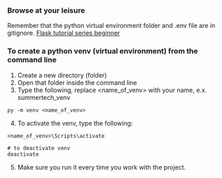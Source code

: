 ### Browse at your leisure
Remember that the python virtual environment folder and .env file are in gitignore.
[Flask tutorial series beginner](https://www.youtube.com/watch?v=mqhxxeeTbu0&list=PLzMcBGfZo4-n4vJJybUVV3Un_NFS5EOgX&index=1)

### To create a python venv (virtual environment) from the command line
1. Create a new directory (folder)
2. Open that folder inside the command line
3. Type the following, replace <name_of_venv> with your name, e.x. summertech_venv
```
py -m venv <name_of_venv>
```
4. To activate the venv, type the following:
```
<name_of_venv>\Scripts\activate

# to deactivate venv
deactivate
```
5. Make sure you run it every time you work with the project.
